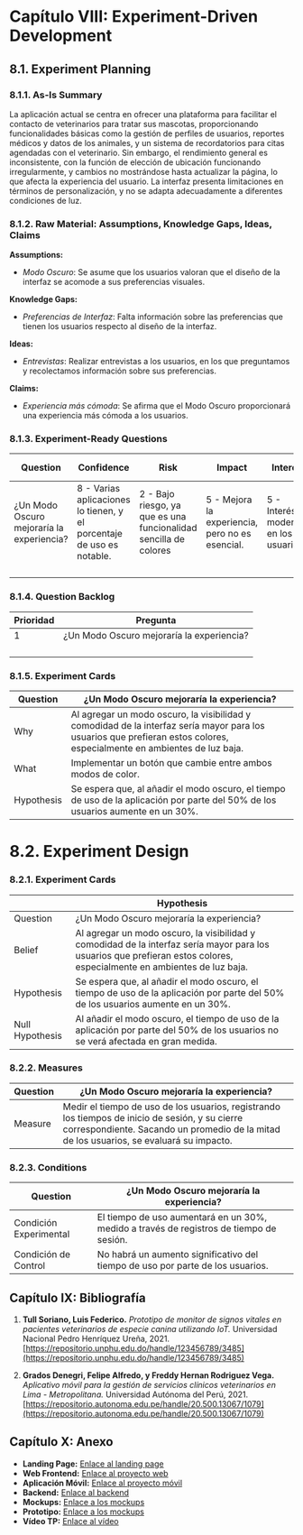 # Capítulo VIII: Experiment-Driven Development
## 8.1. Experiment Planning

### 8.1.1. As-Is Summary

La aplicación actual se centra en ofrecer una plataforma para facilitar el contacto de veterinarios para tratar sus mascotas, proporcionando funcionalidades básicas como la gestión de perfiles de usuarios, reportes médicos y datos de los animales, y un sistema de recordatorios para citas agendadas con el veterinario. Sin embargo, el rendimiento general es inconsistente, con la función de elección de ubicación funcionando irregularmente, y cambios no mostrándose hasta actualizar la página, lo que afecta la experiencia del usuario. La interfaz presenta limitaciones en términos de personalización, y no se adapta adecuadamente a diferentes condiciones de luz.

### 8.1.2. Raw Material: Assumptions, Knowledge Gaps, Ideas, Claims
**Assumptions:**
- *Modo Oscuro*: Se asume que los usuarios valoran que el diseño de la interfaz se acomode a sus preferencias visuales.

**Knowledge Gaps:**
- *Preferencias de Interfaz*: Falta información sobre las preferencias que tienen los usuarios respecto al diseño de la interfaz.

**Ideas:**
- *Entrevistas*: Realizar entrevistas a los usuarios, en los que preguntamos y recolectamos información sobre sus preferencias.

**Claims:**
- *Experiencia más cómoda*: Se afirma que el Modo Oscuro proporcionará una experiencia más cómoda a los usuarios.

### 8.1.3. Experiment-Ready Questions

| Question | Confidence | Risk | Impact | Interest | Total Score |
|----------|------------|------|--------|----------|--|
| ¿Un Modo Oscuro mejoraría la experiencia? | 8 - Varias aplicaciones lo tienen, y el porcentaje de uso es notable. | 2 - Bajo riesgo, ya que es una funcionalidad sencilla de colores | 5 - Mejora la experiencia, pero no es esencial. | 5 - Interés moderado en los usuarios. | 20 |
|  |  |  |  |  |  |
|  |  |  |  |  |  |
|  |  |  |  |  |  |
|  |  |  |  |  |  |

### 8.1.4. Question Backlog

| Prioridad | Pregunta |
|-----------|----------|
| 1 | ¿Un Modo Oscuro mejoraría la experiencia? |
|  |  |
|  |  |
|  |  |
|  |  |

### 8.1.5. Experiment Cards

| Question | ¿Un Modo Oscuro mejoraría la experiencia? |
|----------|-----------|
| Why | Al agregar un modo oscuro, la visibilidad y comodidad de la interfaz sería mayor para los usuarios que prefieran estos colores, especialmente en ambientes de luz baja. |
| What | Implementar un botón que cambie entre ambos modos de color. |
| Hypothesis | Se espera que, al añadir el modo oscuro, el tiempo de uso de la aplicación por parte del 50% de los usuarios aumente en un 30%. |

# 8.2. Experiment Design
### 8.2.1. Experiment Cards

|  | Hypothesis |
|--|-----------|
| Question | ¿Un Modo Oscuro mejoraría la experiencia? |
| Belief | Al agregar un modo oscuro, la visibilidad y comodidad de la interfaz sería mayor para los usuarios que prefieran estos colores, especialmente en ambientes de luz baja. |
| Hypothesis | Se espera que, al añadir el modo oscuro, el tiempo de uso de la aplicación por parte del 50% de los usuarios aumente en un 30%. |
| Null Hypothesis | Al añadir el modo oscuro, el tiempo de uso de la aplicación por parte del 50% de los usuarios no se verá afectada en gran medida. |

### 8.2.2. Measures

| Question | ¿Un Modo Oscuro mejoraría la experiencia? |
|----------|-----------|
| Measure | Medir el tiempo de uso de los usuarios, registrando los tiempos de inicio de sesión, y su cierre correspondiente. Sacando un promedio de la mitad de los usuarios, se evaluará su impacto. |

### 8.2.3. Conditions

| Question | ¿Un Modo Oscuro mejoraría la experiencia? |
|----------|-----------|
| Condición Experimental | El tiempo de uso aumentará en un 30%, medido a través de registros de tiempo de sesión. |
| Condición de Control | No habrá un aumento significativo del tiempo de uso por parte de los usuarios. |

## Capítulo IX: Bibliografía

1. **Tull Soriano, Luis Federico.** *Prototipo de monitor de signos vitales en pacientes veterinarios de especie canina utilizando IoT.* Universidad Nacional Pedro Henríquez Ureña, 2021. [https://repositorio.unphu.edu.do/handle/123456789/3485](https://repositorio.unphu.edu.do/handle/123456789/3485)

2. **Grados Denegri, Felipe Alfredo, y Freddy Hernan Rodriguez Vega.** *Aplicativo móvil para la gestión de servicios clínicos veterinarios en Lima - Metropolitana.* Universidad Autónoma del Perú, 2021. [https://repositorio.autonoma.edu.pe/handle/20.500.13067/1079](https://repositorio.autonoma.edu.pe/handle/20.500.13067/1079)

## Capítulo X: Anexo

- **Landing Page:** [Enlace al landing page](https://pet-heart-health.github.io/landing-page-upet/)
- **Web Frontend:** [Enlace al proyecto web](https://frontend-app-upet.netlify.app)
- **Aplicación Móvil:** [Enlace al proyecto móvil](URL_DEL_MOBILE)
- **Backend:** [Enlace al backend](https://backend-app-upet-production.up.railway.app/docs#)
- **Mockups:** [Enlace a los mockups](https://www.figma.com/design/HG5VxSXVvjfVC0BGdiWywi/IOT---Mobile-Application?node-id=0-1&node-type=canvas&t=WLj5vcz6RIZRcTvT-0)
- **Prototipo:** [Enlace a los mockups](https://www.figma.com/proto/HG5VxSXVvjfVC0BGdiWywi/IOT---Mobile-Application?node-id=64-5609&node-type=canvas&t=WLj5vcz6RIZRcTvT-0&scaling=min-zoom&content-scaling=fixed&page-id=0%3A1&starting-point-node-id=64%3A5606&show-proto-sidebar=1)
- **Vídeo TP:** [Enlace al vídeo](https://upcedupe-my.sharepoint.com/:v:/g/personal/u202216558_upc_edu_pe/Eazd8BrgjJNBkK0j-dDMHiYBwBIH0VsMdtIp7s9Gd1zaLQ?e=h2Gugv)
